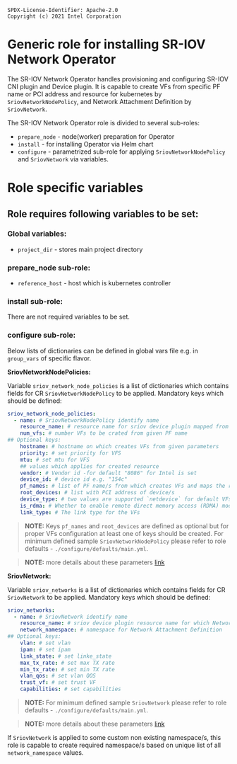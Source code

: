 ```text
SPDX-License-Identifier: Apache-2.0
Copyright (c) 2021 Intel Corporation
```

# Generic role for installing SR-IOV Network Operator

The SR-IOV Network Operator handles provisioning and configuring SR-IOV CNI plugin and Device plugin. It is capable to create VFs from specific PF name or PCI address and resource for kubernetes by `SriovNetworkNodePolicy`, and Network Attachment Definition by `SriovNetwork`.

The SR-IOV Network Operator role is divided to several sub-roles:
- `prepare_node` - node(worker) preparation for Operator
- `install` - for installing Operator via Helm chart
- `configure` - parametrized sub-role for applying `SriovNetworkNodePolicy` and `SriovNetwork` via variables.

# Role specific variables

## Role requires following variables to be set:

### Global variables:
- `project_dir` - stores main project directory

### prepare_node sub-role:
- `reference_host` - host which is kubernetes controller

### install sub-role:
There are not required variables to be set.

### configure sub-role:

Below lists of dictionaries can be defined in global vars file e.g. in `group_vars` of specific flavor.

**SriovNetworkNodePolicies:**

Variable `sriov_network_node_policies` is a list of dictionaries which contains fields for CR `SriovNetworkNodePolicy` to be applied.
Mandatory keys which should be defined:

```yaml
sriov_network_node_policies:
  - name: # SriovNetworkNodePolicy identify name
    resource_name: # resource name for sriov device plugin mapped from given pf_name
    num_vfs: # number VFs to be crated from given PF name
## Optional keys:
    hostname: # hostname on which creates VFs from given parameters
    priority: # set priority for VFS
    mtu: # set mtu for VFS
    ## values which applies for created resource
    vendor: # Vendor id -for default "8086" for Intel is set
    device_id: # device id e.g. "154c"
    pf_names: # list of PF name/s from which creates VFs and maps the resource
    root_devices: # list with PCI address of device/s
    device_type: # two values are supported `netdevice` for default VFs driver and `vfio-pci` for VF to be bound - default value if not defined is "netdevice"
    is_rdma: # Whether to enable remote direct memory access (RDMA) mode
    link_type: # The link type for the VFs
```
> **NOTE:** Keys `pf_names` and `root_devices` are defined as optional but for proper VFs configuration at least one of keys should be created. For minimum defined sample `SriovNetworkNodePolicy` please refer to role defaults - `./configure/defaults/main.yml`.

> **NOTE:** more details about these parameters [link](https://docs.openshift.com/container-platform/4.7/networking/hardware_networks/configuring-sriov-device.html#configuring-sriov-device)


**SriovNetwork:**

Variable `sriov_networks` is a list of dictionaries which contains fields for CR `SriovNetwork` to be applied.
Mandatory keys which should be defined:

```yaml
sriov_networks:
  - name: # SriovNetwork identify name
    resource_name: # sriov device plugin resource name for which Network Attachment Definition maps
    network_namespace: # namespace for Network Attachment Definition
## Optional keys:
    vlan: # set vlan
    ipam: # set ipam
    link_state: # set linke_state
    max_tx_rate: # set max TX rate
    min_tx_rate: # set min TX rate
    vlan_qos: # set vlan QOS
    trust_vf: # set trust VF
    capabilities: # set capabilities
```

> **NOTE:** For minimum defined sample `SriovNetwork` please refer to role defaults - `./configure/defaults/main.yml`.

> **NOTE:** more details about these parameters [link](https://docs.openshift.com/container-platform/4.7/networking/hardware_networks/configuring-sriov-net-attach.html)

If `SriovNetwork` is applied to some custom non existing namespace/s, this role is capable to create required namespace/s based on unique list of all `network_namespace` values.
